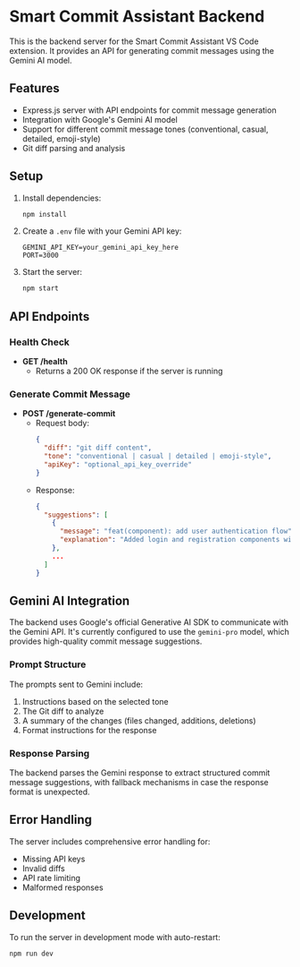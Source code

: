 # Smart Commit Assistant Backend

This is the backend server for the Smart Commit Assistant VS Code extension. It provides an API for generating commit messages using the Gemini AI model.

## Features

- Express.js server with API endpoints for commit message generation
- Integration with Google's Gemini AI model
- Support for different commit message tones (conventional, casual, detailed, emoji-style)
- Git diff parsing and analysis

## Setup

1. Install dependencies:
   ```bash
   npm install
   ```

2. Create a `.env` file with your Gemini API key:
   ```
   GEMINI_API_KEY=your_gemini_api_key_here
   PORT=3000
   ```

3. Start the server:
   ```bash
   npm start
   ```

## API Endpoints

### Health Check
- **GET /health**
  - Returns a 200 OK response if the server is running

### Generate Commit Message
- **POST /generate-commit**
  - Request body:
    ```json
    {
      "diff": "git diff content",
      "tone": "conventional | casual | detailed | emoji-style",
      "apiKey": "optional_api_key_override"
    }
    ```
  - Response:
    ```json
    {
      "suggestions": [
        {
          "message": "feat(component): add user authentication flow",
          "explanation": "Added login and registration components with form validation."
        },
        ...
      ]
    }
    ```

## Gemini AI Integration

The backend uses Google's official Generative AI SDK to communicate with the Gemini API. It's currently configured to use the `gemini-pro` model, which provides high-quality commit message suggestions.

### Prompt Structure

The prompts sent to Gemini include:
1. Instructions based on the selected tone
2. The Git diff to analyze
3. A summary of the changes (files changed, additions, deletions)
4. Format instructions for the response

### Response Parsing

The backend parses the Gemini response to extract structured commit message suggestions, with fallback mechanisms in case the response format is unexpected.

## Error Handling

The server includes comprehensive error handling for:
- Missing API keys
- Invalid diffs
- API rate limiting
- Malformed responses

## Development

To run the server in development mode with auto-restart:
```bash
npm run dev
```

